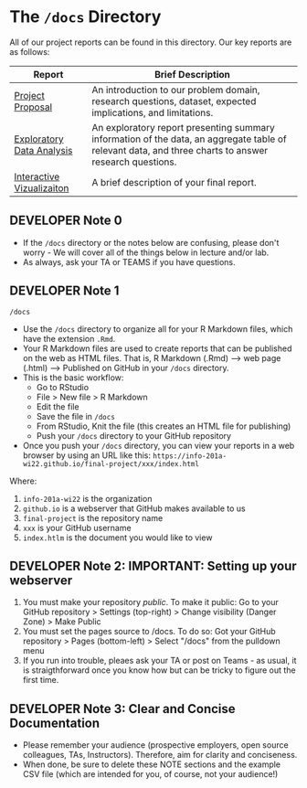 
# The `/docs` Directory

All of our project reports can be found in this directory. Our key reports are 
as follows: 


|Report | Brief Description|
|---------------| -----------------|
|[Project Proposal](./p01-proposal.md) | An introduction to our problem domain, research questions, dataset, expected implications, and limitations.
|[Exploratory Data Analysis](./index.html) | An exploratory report presenting summary information of the data, an aggregate table of relevant data, and three charts to answer research questions.
|[Interactive Vizualizaiton](./rsconnect/shinyapps.io/ericazqy) | A brief description of your final report. 


## DEVELOPER Note 0
* If the `/docs` directory or the notes below are confusing, please don't worry - We will cover all of the things below in lecture and/or lab.
* As always, ask your TA or TEAMS if you have questions. 

## DEVELOPER Note 1
`/docs`

* Use the `/docs` directory to organize all for your R Markdown files, which have the extension `.Rmd`.
* Your R Markdown files are used to create reports that can be published on the web as HTML files.  That is, R Markdown (.Rmd) --> web page (.html) --> Published on GitHub in your `/docs` directory.
* This is the basic workflow:
  - Go to RStudio
  - File > New file > R Markdown
  - Edit the file 
  - Save the file in `/docs`
  - From RStudio, Knit the file (this creates an HTML file for publishing)
  - Push your `/docs` directory to your GitHub repository
* Once you push your `/docs` directory, you can view your reports in a web browser by using an URL like this: `https://info-201a-wi22.github.io/final-project/xxx/index.html`

Where: 
1. `info-201a-wi22`    is the organization 
1. `github.io`         is a webserver that GitHub makes available to us
1. `final-project`     is the repository name 
1. `xxx`               is your GitHub username 
1. `index.htlm`        is the document you would like to view

## DEVELOPER Note 2: IMPORTANT: Setting up your webserver 
1. You must make your repository *public*. To make it public: Go to your GitHub repository > Settings (top-right) > Change visibility (Danger Zone) > Make Public
1. You must set the pages source to /docs. To do so: Got your GitHub repository > Pages (bottom-left) > Select "/docs" from the pulldown menu
1. If you run into trouble, pleaes ask your TA or post on Teams - as usual, it is straigthforward once you know how but can be tricky to figure out the first time.

## DEVELOPER Note 3:  Clear and Concise Documentation
* Please remember your audience (prospective employers, open source colleagues, TAs, Instructors). Therefore, 
aim for clarity and conciseness.
* When done, be sure to delete these NOTE sections and the example CSV file (which are intended for you, of course, not your audience!)
